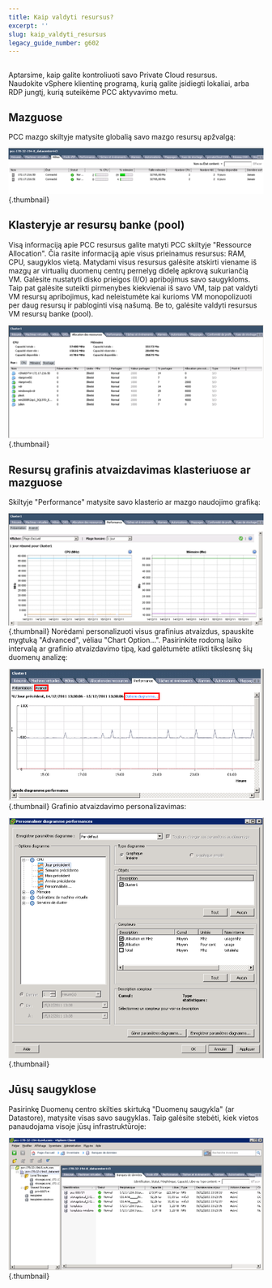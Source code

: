 ```yaml
---
title: Kaip valdyti resursus?
excerpt: ''
slug: kaip_valdyti_resursus
legacy_guide_number: g602
---
```



## 
Aptarsime, kaip galite kontroliuoti savo Private Cloud resursus.  
Naudokite vSphere klientinę programą, kurią galite įsidiegti lokaliai, arba RDP jungtį, kurią suteikėme PCC aktyvavimo metu.


## Mazguose
PCC mazgo skiltyje matysite globalią savo mazgo resursų apžvalgą:

![](images/img_98.jpg){.thumbnail}


## Klasteryje ar resursų banke (pool)
Visą informaciją apie PCC resursus galite matyti PCC skiltyje "Ressource Allocation".
Čia rasite informaciją apie visus prieinamus resursus: RAM, CPU, saugyklos vietą. Matydami visus resursus galėsite atskirti viename iš mazgų ar virtualių duomenų centrų pernelyg didelę apkrovą sukuriančią VM. Galėsite nustatyti disko prieigos (I/O) apribojimus savo saugykloms. Taip pat galėsite suteikti pirmenybes kiekvienai iš savo VM, taip pat valdyti VM resursų apribojimus, kad neleistumėte kai kurioms VM monopolizuoti per daug resursų ir pabloginti visą našumą. Be to, galėsite valdyti resursus VM resursų banke (pool).

![](images/img_96.jpg){.thumbnail}


## Resursų grafinis atvaizdavimas klasteriuose ar mazguose
Skiltyje "Performance" matysite savo klasterio ar mazgo naudojimo grafiką:

![](images/img_95.jpg){.thumbnail}
Norėdami personalizuoti visus grafinius atvaizdus, spauskite mygtuką "Advanced", vėliau "Chart Option...". 
Pasirinkite rodomą laiko intervalą ar grafinio atvaizdavimo tipą, kad galėtumėte atlikti tikslesnę šių duomenų analizę:

![](images/img_100.jpg){.thumbnail}
Grafinio atvaizdavimo personalizavimas:

![](images/img_101.jpg){.thumbnail}


## Jūsų saugyklose
Pasirinkę Duomenų centro skilties skirtuką "Duomenų saugykla" (ar Datastore), matysite visas savo saugyklas. Taip galėsite stebėti, kiek vietos panaudojama visoje jūsų infrastruktūroje:

![](images/img_102.jpg){.thumbnail}

